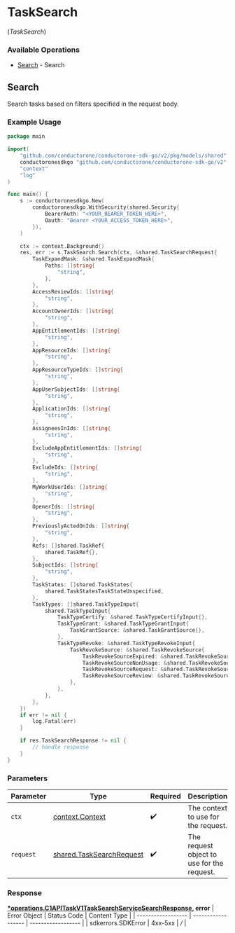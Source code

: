 # TaskSearch
(*TaskSearch*)

### Available Operations

* [Search](#search) - Search

## Search

Search tasks based on filters specified in the request body.

### Example Usage

```go
package main

import(
	"github.com/conductorone/conductorone-sdk-go/v2/pkg/models/shared"
	conductoronesdkgo "github.com/conductorone/conductorone-sdk-go/v2"
	"context"
	"log"
)

func main() {
    s := conductoronesdkgo.New(
        conductoronesdkgo.WithSecurity(shared.Security{
            BearerAuth: "<YOUR_BEARER_TOKEN_HERE>",
            Oauth: "Bearer <YOUR_ACCESS_TOKEN_HERE>",
        }),
    )

    ctx := context.Background()
    res, err := s.TaskSearch.Search(ctx, &shared.TaskSearchRequest{
        TaskExpandMask: &shared.TaskExpandMask{
            Paths: []string{
                "string",
            },
        },
        AccessReviewIds: []string{
            "string",
        },
        AccountOwnerIds: []string{
            "string",
        },
        AppEntitlementIds: []string{
            "string",
        },
        AppResourceIds: []string{
            "string",
        },
        AppResourceTypeIds: []string{
            "string",
        },
        AppUserSubjectIds: []string{
            "string",
        },
        ApplicationIds: []string{
            "string",
        },
        AssigneesInIds: []string{
            "string",
        },
        ExcludeAppEntitlementIds: []string{
            "string",
        },
        ExcludeIds: []string{
            "string",
        },
        MyWorkUserIds: []string{
            "string",
        },
        OpenerIds: []string{
            "string",
        },
        PreviouslyActedOnIds: []string{
            "string",
        },
        Refs: []shared.TaskRef{
            shared.TaskRef{},
        },
        SubjectIds: []string{
            "string",
        },
        TaskStates: []shared.TaskStates{
            shared.TaskStatesTaskStateUnspecified,
        },
        TaskTypes: []shared.TaskTypeInput{
            shared.TaskTypeInput{
                TaskTypeCertify: &shared.TaskTypeCertifyInput{},
                TaskTypeGrant: &shared.TaskTypeGrantInput{
                    TaskGrantSource: &shared.TaskGrantSource{},
                },
                TaskTypeRevoke: &shared.TaskTypeRevokeInput{
                    TaskRevokeSource: &shared.TaskRevokeSource{
                        TaskRevokeSourceExpired: &shared.TaskRevokeSourceExpired{},
                        TaskRevokeSourceNonUsage: &shared.TaskRevokeSourceNonUsage{},
                        TaskRevokeSourceRequest: &shared.TaskRevokeSourceRequest{},
                        TaskRevokeSourceReview: &shared.TaskRevokeSourceReview{},
                    },
                },
            },
        },
    })
    if err != nil {
        log.Fatal(err)
    }

    if res.TaskSearchResponse != nil {
        // handle response
    }
}
```

### Parameters

| Parameter                                                                | Type                                                                     | Required                                                                 | Description                                                              |
| ------------------------------------------------------------------------ | ------------------------------------------------------------------------ | ------------------------------------------------------------------------ | ------------------------------------------------------------------------ |
| `ctx`                                                                    | [context.Context](https://pkg.go.dev/context#Context)                    | :heavy_check_mark:                                                       | The context to use for the request.                                      |
| `request`                                                                | [shared.TaskSearchRequest](../../pkg/models/shared/tasksearchrequest.md) | :heavy_check_mark:                                                       | The request object to use for the request.                               |


### Response

**[*operations.C1APITaskV1TaskSearchServiceSearchResponse](../../pkg/models/operations/c1apitaskv1tasksearchservicesearchresponse.md), error**
| Error Object       | Status Code        | Content Type       |
| ------------------ | ------------------ | ------------------ |
| sdkerrors.SDKError | 4xx-5xx            | */*                |
